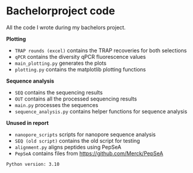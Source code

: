 # Bachelorproject code
All the code I wrote during my bachelors project.

**Plotting**
* `TRAP rounds (excel)` contains the TRAP recoveries for both selections
* `qPCR` contains the diversity qPCR fluorescence values
* `main_plotting.py` generates the plots
* `plotting.py` contains the matplotlib plotting functions

**Sequence analysis**
* `SEQ` contains the sequencing results
* `OUT` contains all the processed sequencing results
* `main.py` processes the sequences
* `sequence_analysis.py` contains helper functions for sequence analysis

**Unused in report**
* `nanopore_scripts` scripts for nanopore sequence analysis
* `SEQ (old script)` contains the old script for testing
* `alignment.py` aligns peptides using PepSeA
* `PepSeA` contains files from https://github.com/Merck/PepSeA

`Python version: 3.10`